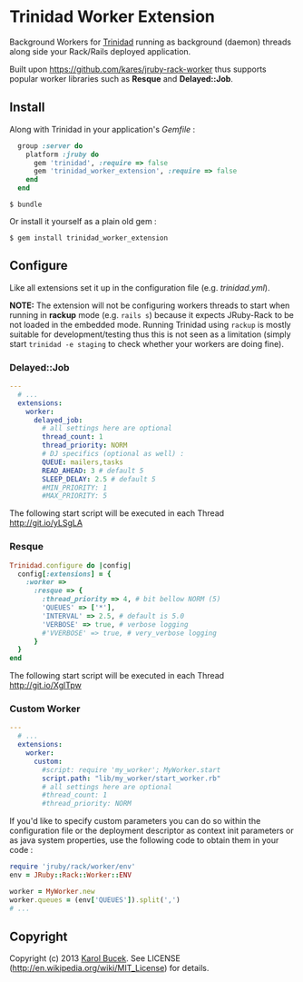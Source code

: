 # Trinidad Worker Extension

Background Workers for [Trinidad](https://github.com/trinidad/trinidad/) running
as background (daemon) threads along side your Rack/Rails deployed application.

Built upon https://github.com/kares/jruby-rack-worker thus supports popular
worker libraries such as **Resque** and **Delayed::Job**.

## Install

Along with Trinidad in your application's *Gemfile* :

```ruby
  group :server do
    platform :jruby do
      gem 'trinidad', :require => false
      gem 'trinidad_worker_extension', :require => false
    end
  end
```

    $ bundle

Or install it yourself as a plain old gem :

    $ gem install trinidad_worker_extension


## Configure

Like all extensions set it up in the configuration file (e.g. *trinidad.yml*).

**NOTE:** The extension will not be configuring workers threads to start when
running in **rackup** mode (e.g. `rails s`) because it expects JRuby-Rack to be
not loaded in the embedded mode. Running Trinidad using `rackup` is mostly
suitable for development/testing thus this is not seen as a limitation (simply
start `trinidad -e staging` to check whether your workers are doing fine).

### Delayed::Job

```yaml
---
  # ...
  extensions:
    worker:
      delayed_job:
        # all settings here are optional
        thread_count: 1
        thread_priority: NORM
        # DJ specifics (optional as well) :
        QUEUE: mailers,tasks
        READ_AHEAD: 3 # default 5
        SLEEP_DELAY: 2.5 # default 5
        #MIN_PRIORITY: 1
        #MAX_PRIORITY: 5
```

The following start script will be executed in each Thread http://git.io/yLSgLA

### Resque

```ruby
Trinidad.configure do |config|
  config[:extensions] = {
    :worker =>
      :resque => {
        :thread_priority => 4, # bit bellow NORM (5)
        'QUEUES' => ['*'],
        'INTERVAL' => 2.5, # default is 5.0
        'VERBOSE' => true, # verbose logging
        #'VVERBOSE' => true, # very_verbose logging
      }
  }
end
```

The following start script will be executed in each Thread http://git.io/XglTpw

### Custom Worker

```yaml
---
  # ...
  extensions:
    worker:
      custom:
        #script: require 'my_worker'; MyWorker.start
        script.path: "lib/my_worker/start_worker.rb"
        # all settings here are optional
        #thread_count: 1
        #thread_priority: NORM
```

If you'd like to specify custom parameters you can do so within the configuration
file or the deployment descriptor as context init parameters or as java system
properties, use the following code to obtain them in your code :

```ruby
require 'jruby/rack/worker/env'
env = JRuby::Rack::Worker::ENV

worker = MyWorker.new
worker.queues = (env['QUEUES']).split(',')
# ...
```

## Copyright

Copyright (c) 2013 [Karol Bucek](https://github.com/kares).
See LICENSE (http://en.wikipedia.org/wiki/MIT_License) for details.
